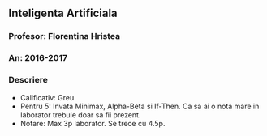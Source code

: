 ## Inteligenta Artificiala
### Profesor: Florentina Hristea
### An: 2016-2017
### Descriere
* Calificativ: Greu
* Pentru 5: Invata Minimax, Alpha-Beta si If-Then. Ca sa ai o nota mare in laborator trebuie doar sa fii prezent.
* Notare: Max 3p laborator. Se trece cu 4.5p.